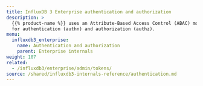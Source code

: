 ```yaml
---
title: InfluxDB 3 Enterprise authentication and authorization 
description: >
  {{% product-name %}} uses an Attribute-Based Access Control (ABAC) model to manage permissions
  for authentication (authn) and authorization (authz). 
menu:
  influxdb3_enterprise:
    name: Authentication and authorization 
    parent: Enterprise internals 
weight: 107
related:
  - /influxdb3/enterprise/admin/tokens/
source: /shared/influxdb3-internals-reference/authentication.md
---
```


<!-- The content for this page is at
// SOURCE content/shared/influxdb3-internals-reference/authentication.md
-->